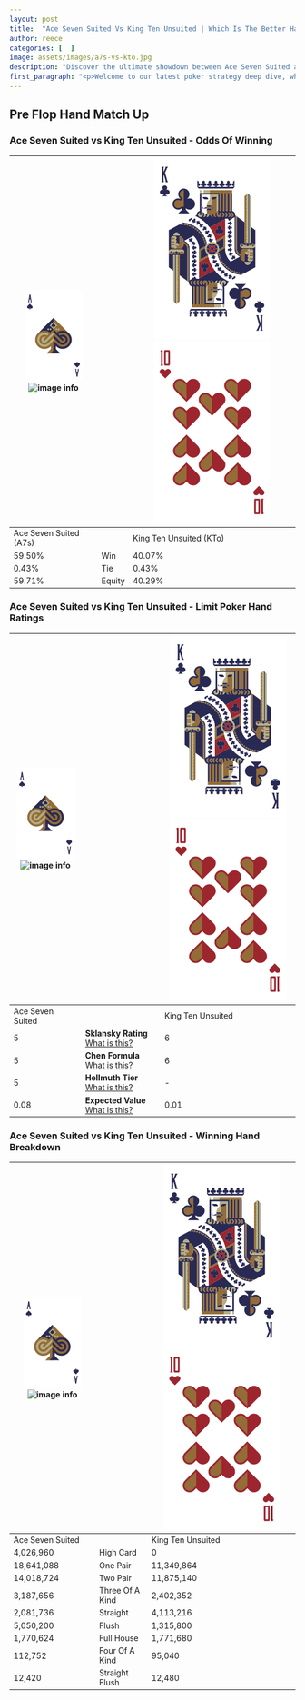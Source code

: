 ```yaml
---
layout: post
title:  "Ace Seven Suited Vs King Ten Unsuited | Which Is The Better Hand In Poker? A Complete Guide"
author: reece
categories: [  ]
image: assets/images/a7s-vs-kto.jpg
description: "Discover the ultimate showdown between Ace Seven Suited and King Ten Unsuited in poker! Uncover the odds, strategies, and scenarios where one hand triumphs over the other. Get ready to up your poker game with this thrilling analysis."
first_paragraph: "<p>Welcome to our latest poker strategy deep dive, where we're pitting two distinct hands against each other in a high-stakes showdown: Ace Seven Suited vs King Ten Unsuited.</p><p>In the dynamic world of poker, every decision counts, and knowing which hand holds the upper hand is key to your success at the table.</p><p>In this article, we'll dissect these two hands, explore the scenarios where one dominates the other, and equip you with the knowledge to make strategic choices that can tip the odds in your favor.</p><p>Get ready to unravel the intriguing dynamics of these poker hands and elevate your game to new heights.</p>"
---
```




[comment]: # (sp0)

## Pre Flop Hand Match Up

<div class="table hand-ratings" markdown="1"> 



### Ace Seven Suited vs King Ten Unsuited - Odds Of Winning


    
| ![image info](assets/images/hand1/A.png) ![image info](assets/images/hand1/7s.png) |  | ![image info](assets/images/hand2/K.png) ![image info](assets/images/hand2/To.png) |
| -------- | -------- | -------- |
| Ace Seven Suited (A7s) |  | King Ten Unsuited (KTo) |
| 59.50% | Win | 40.07% |
| 0.43% | Tie | 0.43% |
| 59.71% | Equity | 40.29% |




[comment]: # (sp1)



### Ace Seven Suited vs King Ten Unsuited - Limit Poker Hand Ratings


    
| ![image info](assets/images/hand1/A.png) ![image info](assets/images/hand1/7s.png) |  | ![image info](assets/images/hand2/K.png) ![image info](assets/images/hand2/To.png) |
| -------- | -------- | -------- |
| Ace Seven Suited |  | King Ten Unsuited |
| 5 | **Sklansky Rating** [What is this?](/sklansky-rating-explained) | 6 |
| 5 | **Chen Formula** [What is this?](/chen-formula-explained) | 6 |
| 5 | **Hellmuth Tier** [What is this?](/Hellmuth-tier-explained) | - |
| 0.08 | **Expected Value** [What is this?](/expected-value-explained) | 0.01 |




[comment]: # (sp2)



### Ace Seven Suited vs King Ten Unsuited - Winning Hand Breakdown


    
| ![image info](assets/images/hand1/A.png) ![image info](assets/images/hand1/7s.png) |  | ![image info](assets/images/hand2/K.png) ![image info](assets/images/hand2/To.png) |
| -------- | -------- | -------- |
| Ace Seven Suited |  | King Ten Unsuited |
| 4,026,960 | High Card | 0 |
| 18,641,088 | One Pair | 11,349,864 |
| 14,018,724 | Two Pair | 11,875,140 |
| 3,187,656 | Three Of A Kind | 2,402,352 |
| 2,081,736 | Straight | 4,113,216 |
| 5,050,200 | Flush | 1,315,800 |
| 1,770,624 | Full House | 1,771,680 |
| 112,752 | Four Of A Kind | 95,040 |
| 12,420 | Straight Flush | 12,480 |




[comment]: # (sp3)



</div>

[comment]: # (sp4)



[comment]: # (sp5)

